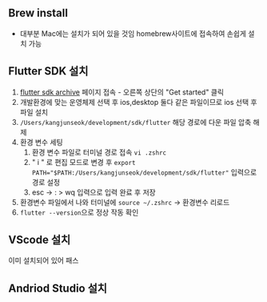 ## Brew install

- 대부분 Mac에는 설치가 되어 있을 것임 homebrew사이트에 접속하여 손쉽게 설치 가능

## Flutter SDK 설치

1. [flutter sdk archive]() 페이지 접속 - 오른쪽 상단의 "Get started" 클릭
2. 개발환경에 맞는 운영체제 선택 후 ios,desktop 둘다 같은 파일이므로 ios 선택 후 파일 설치
3. `/Users/kangjunseok/development/sdk/flutter` 해당 경로에 다운 파일 압축 해제
4. 환경 변수 세팅
	1. 환경 변수 파일로 터미널 경로 접속 `vi .zshrc`
	2. " i " 로 편집 모드로 변경 후 `export PATH="$PATH:/Users/kangjunseok/development/sdk/flutter"` 입력으로 경로 설정
	3. esc -> : > wq 입력으로 입력 완료 후 저장
5. 환경변수 파일에서 나와 터미널에 `source ~/.zshrc`  -> 환경변수 리로드 
6. `flutter --version`으로 정상 작동 확인

## VScode 설치

이미 설치되어 있어 패스


## Andriod Studio 설치

